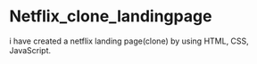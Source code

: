# Netflix_clone_landingpage
i have created  a netflix landing page(clone) by using HTML, CSS, JavaScript.
